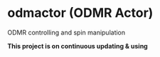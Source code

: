 # odmactor (ODMR Actor)
ODMR controlling and spin manipulation

**This project is on continuous updating & using**

